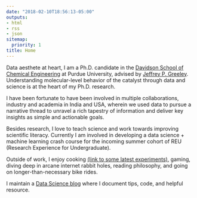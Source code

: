 ```yaml
---
date: "2018-02-10T18:56:13-05:00"
outputs:
- html
- rss
- json
sitemap:
  priority: 1
title: Home
---
```


Data aesthete at heart, I am a Ph.D. candidate in the [Davidson School of Chemical Engineering](https://engineering.purdue.edu/ChE) at Purdue University, advised by [Jeffrey P. Greeley](https://engineering.purdue.edu/ChE/people/ptProfile?resource_id=84163). Understanding molecular-level behavior of the catalyst through data and science is at the heart of my Ph.D. research. 

I have been fortunate to have been involved in multiple collaborations, industry and academia in India and USA, wherein we used data to pursue a narrative thread to unravel a rich tapestry of information and deliver key insights as simple and actionable goals.

Besides research, I love to teach science and work towards improving scientific literacy. Currently I am involved in developing a data science + machine learning crash course for the incoming summer cohort of REU (Research Experience for Undergraduate).

Outside of work, I enjoy cooking [(link to some latest experiments)](https://www.instagram.com/pgg1610/), gaming, diving deep in arcane internet rabbit holes, reading philosophy, and going on longer-than-necessary bike rides. 

I maintain a [Data Science blog](https://pgg1610.github.io/blog_fastpages/) where I document tips, code, and helpful resource.